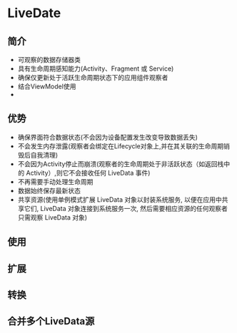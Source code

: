 # LiveDate

## 简介

- 可观察的数据存储器类
- 具有生命周期感知能力(Activity、Fragment 或 Service)
- 确保仅更新处于活跃生命周期状态下的应用组件观察者
- 结合ViewModel使用
- 

## 优势

- 确保界面符合数据状态(不会因为设备配置发生改变导致数据丢失)
- 不会发生内存泄露(观察者会绑定在Lifecycle对象上,并在其关联的生命周期销毁后自我清理)
- 不会因为Activity停止而崩溃(观察者的生命周期处于非活跃状态（如返回栈中的 Activity）,则它不会接收任何 LiveData 事件)
- 不再需要手动处理生命周期
- 数据始终保存最新状态
- 共享资源(使用单例模式扩展 LiveData 对象以封装系统服务, 以便在应用中共享它们, LiveData 对象连接到系统服务一次, 然后需要相应资源的任何观察者只需观察 LiveData
  对象)

## 使用

## 扩展

## 转换

## 合并多个LiveData源


